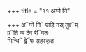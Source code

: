 +++
title = "११ अग्ने नि"

+++
अ᳓ग्ने नि᳓ पाहि नस् तुव᳓म्  
प्र᳓ति ष्म देव री᳓षतः  
भिन्धि᳓ द्वे᳓षः सहस्कृत
